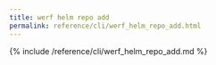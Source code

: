 ```yaml
---
title: werf helm repo add
permalink: reference/cli/werf_helm_repo_add.html
---
```


{% include /reference/cli/werf_helm_repo_add.md %}

